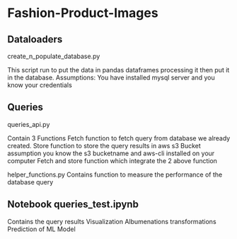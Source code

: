 # Fashion-Product-Images

## Dataloaders
create_n_populate_database.py

This script run to put the data in pandas dataframes processing it then put it in the database.
Assumptions:
  You have installed mysql server and you know your credentials

## Queries
queries_api.py

Contain 3 Functions
Fetch function to fetch query from database we already created.
Store function to store the query results in aws s3 Bucket assumption you know the s3 bucketname and aws-cli installed on your computer
Fetch and store function which integrate the 2 above function

helper_functions.py
Contains function to measure the performance of the database query

## Notebook queries_test.ipynb
Contains the query results
Visualization
Albumenations transformations
Prediction of ML Model